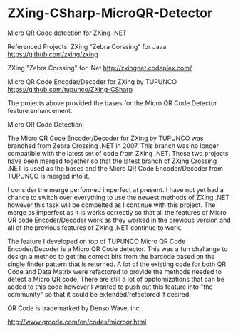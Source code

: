 # ZXing-CSharp-MicroQR-Detector
Micro QR Code detection for ZXing .NET

Referenced Projects:
ZXing "Zebra Corssing" for Java
https://github.com/zxing/zxing

ZXing "Zebra Corssing" for .Net
http://zxingnet.codeplex.com/

Micro QR Code Encoder/Decoder for ZXing by TUPUNCO
https://github.com/tupunco/ZXing-CSharp

The projects above provided the bases for the Micro QR Code Detector feature enhancement.

Micro QR Code Detection:

The Micro QR Code Encoder/Decoder for ZXing by TUPUNCO was branched from Zebra Crossing .NET in 2007.  This branch was no longer compatible with the latest set of code from ZXing .NET.  These two projects have been merged together so that the latest branch of ZXing Crossing .NET is used as the bases and the Micro QR Code Encoder/Decoder from TUPUNCO is merged into it.

I consider the merge performed imperfect at present.  I have not yet had a chance to switch over everything to use the newest methods of ZXing .NET however this task will be compelted as I continue with this project.  The merge as imperfect as it is works correctly so that all the features of Micro QR code Encoder/Decoder work as they worked in the previous version and all of the previous features of ZXing .NET continue to work.

The feature I developed on top of TUPUNCO Micro QR Code Encoder/Decoder is a Micro QR Code detector.  This was a fun challange to design a method to get the correct bits from the barcode based on the single finder pattern that is returned.  A lot of the existing code for both QR Code and Data Matrix were refactored to provide the methods needed to detect a Micro QR code.  There are still a lot of opptomizations that can be added to this code however I wanted to push out this feature into "the community" so that it could be extended/refactored if desired.

QR Code is trademarked by Denso Wave, inc.

http://www.qrcode.com/en/codes/microqr.html

